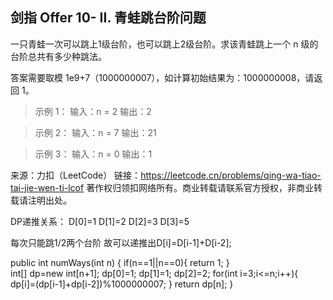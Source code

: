 ## 剑指 Offer 10- II. 青蛙跳台阶问题

一只青蛙一次可以跳上1级台阶，也可以跳上2级台阶。求该青蛙跳上一个 n 级的台阶总共有多少种跳法。

答案需要取模 1e9+7（1000000007），如计算初始结果为：1000000008，请返回 1。

>示例 1：
输入：n = 2
输出：2

>示例 2：
输入：n = 7
输出：21

>示例 3：
输入：n = 0
输出：1

来源：力扣（LeetCode）
链接：https://leetcode.cn/problems/qing-wa-tiao-tai-jie-wen-ti-lcof
著作权归领扣网络所有。商业转载请联系官方授权，非商业转载请注明出处。

DP递推关系：
D[0]=1 D[1]=2 D[2]=3 D[3]=5 

每次只能跳1/2两个台阶 
故可以递推出D[i]=D[i-1]+D[i-2];

public int numWays(int n) {
      if(n==1||n==0){
          return 1;
      }  
      int[] dp=new int[n+1];
      dp[0]=1;
      dp[1]=1;
      dp[2]=2;
      for(int i=3;i<=n;i++){
          dp[i]=(dp[i-1]+dp[i-2])%1000000007;
      }
      return dp[n];
    }